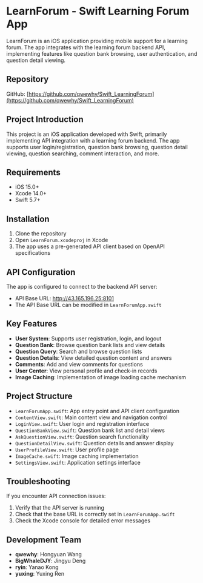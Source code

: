 # LearnForum - Swift Learning Forum App

LearnForum is an iOS application providing mobile support for a learning forum. The app integrates with the learning forum backend API, implementing features like question bank browsing, user authentication, and question detail viewing.

## Repository

GitHub: [https://github.com/qwewhy/Swift_LearningForum](https://github.com/qwewhy/Swift_LearningForum)

## Project Introduction

This project is an iOS application developed with Swift, primarily implementing API integration with a learning forum backend. The app supports user login/registration, question bank browsing, question detail viewing, question searching, comment interaction, and more.

## Requirements

- iOS 15.0+
- Xcode 14.0+
- Swift 5.7+

## Installation

1. Clone the repository
2. Open `LearnForum.xcodeproj` in Xcode
3. The app uses a pre-generated API client based on OpenAPI specifications

## API Configuration

The app is configured to connect to the backend API server:
- API Base URL: http://43.165.196.25:8101
- The API Base URL can be modified in `LearnForumApp.swift`

## Key Features

- **User System**: Supports user registration, login, and logout
- **Question Bank**: Browse question bank lists and view details
- **Question Query**: Search and browse question lists
- **Question Details**: View detailed question content and answers
- **Comments**: Add and view comments for questions
- **User Center**: View personal profile and check-in records
- **Image Caching**: Implementation of image loading cache mechanism

## Project Structure

- `LearnForumApp.swift`: App entry point and API client configuration
- `ContentView.swift`: Main content view and navigation control
- `LoginView.swift`: User login and registration interface
- `QuestionBankView.swift`: Question bank list and detail views
- `AskQuestionView.swift`: Question search functionality
- `QuestionDetailView.swift`: Question details and answer display
- `UserProfileView.swift`: User profile page
- `ImageCache.swift`: Image caching implementation
- `SettingsView.swift`: Application settings interface

## Troubleshooting

If you encounter API connection issues:
1. Verify that the API server is running
2. Check that the base URL is correctly set in `LearnForumApp.swift`
3. Check the Xcode console for detailed error messages

## Development Team

- **qwewhy**: Hongyuan Wang
- **BigWhaleDJY**: Jingyu Deng
- **ryin**: Yanao Kong
- **yuxing**: Yuxing Ren 
